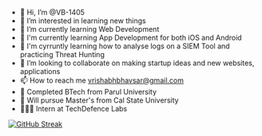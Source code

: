- 👋 Hi, I’m @VB-1405
- 👀 I’m interested in learning new things
- 🌱 I’m currently learning Web Development
- 🌱 I'm currently learning App Development for both iOS and Android
- 🌱 I'm cyrruntly learning how to analyse logs on a SIEM Tool and practicing Threat Hunting
- 💞️ I’m looking to collaborate on making startup ideas and new websites, applications
- 📫 How to reach me vrishabhbhavsar@gmail.com
- 🏫 Completed BTech from Parul University
- 🏫 Will pursue Master's from Cal State University
- 👨🏻‍💼 Intern at TechDefence Labs

<!---
VB-1405/VB-1405 is a ✨ special ✨ repository because its `README.md` (this file) appears on your GitHub profile.
You can click the Preview link to take a look at your changes.
--->


[![GitHub Streak](https://streak-stats.demolab.com/?user=VB-1405)](https://git.io/streak-stats) 

<!---

---

### :fire: My Stats :

[![GitHub Streak](http://github-readme-streak-stats.herokuapp.com?user=your-github-username&theme=dark&background=000000)](https://git.io/streak-stats)

[![Top Langs](https://github-readme-stats.vercel.app/api/top-langs/?username=your-github-username)](https://github.com/anuraghazra/github-readme-stats)

[![Top Langs](https://github-readme-stats.vercel.app/api/top-langs/?username=your-github-username&layout=compact&theme=vision-friendly-dark)](https://github.com/anuraghazra/github-readme-stats)
--->
